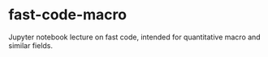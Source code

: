 # fast-code-macro
Jupyter notebook lecture on fast code, intended for quantitative macro and similar fields.

